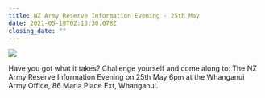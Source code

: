 ```yaml
---
title: NZ Army Reserve Information Evening - 25th May
date: 2021-05-18T02:13:30.078Z
closing_date: ""
---
```

![](https://res.cloudinary.com/whanganuihigh/image/upload/v1621306994/Careers%20and%20Vocational/Army_Reserve_Information_Evening_-_25_May.jpg)

Have you got what it takes? Challenge yourself and come along to: The NZ Army Reserve Information Evening on 25th May 6pm at the Whanganui Army Office, 86 Maria Place Ext, Whanganui.